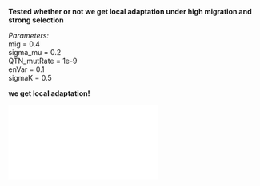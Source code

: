 **Tested whether or not we get local adaptation under high migration and strong selection**

*Parameters:*  
mig = 0.4  
sigma_mu = 0.2  
QTN_mutRate = 1e-9  
enVar = 0.1  
sigmaK = 0.5  

**we get local adaptation!**

![Test For Local Adaptation](20200903_testLA.pdf)

